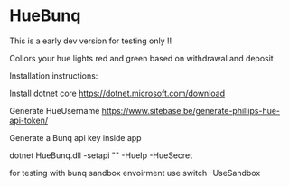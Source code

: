 # HueBunq
This is a early dev version for testing only !!


Collors your hue lights red and green based on withdrawal and deposit


Installation instructions:

Install dotnet core https://dotnet.microsoft.com/download

Generate HueUsername https://www.sitebase.be/generate-phillips-hue-api-token/

Generate a Bunq api key inside app

dotnet HueBunq.dll -setapi "<Bunqapikey>" -HueIp <HueBridgeIp> -HueSecret <HueSecret>

for testing with bunq sandbox envoirment use switch -UseSandbox

